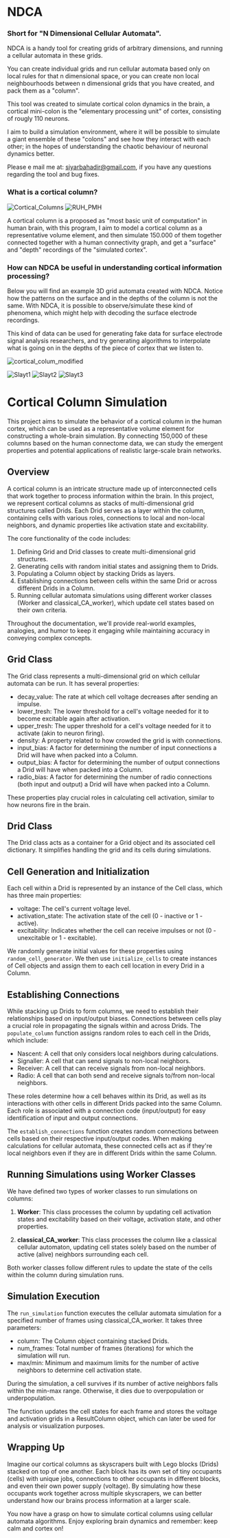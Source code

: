 # NDCA
### Short for "N Dimensional Cellular Automata". 

NDCA is a handy tool for creating grids of arbitrary dimensions, and running a cellular automata in these grids.

You can create individual grids and run cellular automata based only on local rules for that n dimensional space,
or you can create non local neighbourhoods between n dimensional grids that you have created, and pack them as a
"column". 

This tool was created to simulate cortical colon dynamics in the brain, a cortical mini-colon is the "elementary
processing unit" of cortex, consisting of rougly 110 neurons. 


I aim to build a simulation environment, where it will be possible to simulate a giant ensemble of these "colons"
and see how they interact with each other; in the hopes of understanding the chaotic behaviour of neuronal dynamics
better.

Please e mail me at: siyarbahadir@gmail.com, if you have any questions regarding the tool and bug fixes.
### What is a cortical column?
![Cortical_Columns](https://user-images.githubusercontent.com/16266287/232743317-91e6c51e-089e-452a-9394-433b38fa5949.jpg)
![RUH_PMH](https://user-images.githubusercontent.com/16266287/232743356-b550cf02-42de-43b3-82a5-604f897e1aa3.jpg)

A cortical column is a proposed as "most basic unit of computation" in human brain, with this program, I aim to model a cortical column as a representative volume element, and then simulate 150.000 of them together connected together with a human connectivity graph, and get a "surface" and "depth" recordings of the "simulated cortex".

### How can NDCA be useful in understanding cortical information processing?

Below you will find an example 3D grid automata created with NDCA. Notice how the patterns on the surface and in the depths of the column is not the same. 
With NDCA, it is possible to observe/simulate these kind of phenomena, which might help with decoding the surface electrode recordings.

This kind of data can be used for generating fake data for surface electrode signal analysis researchers, and try generating algorithms to interpolate what is going on in the depths of the piece of cortex that we listen to.

![cortical_colum_modified](https://user-images.githubusercontent.com/16266287/232747029-a1363f37-04b9-4790-809c-9cbe1f3252be.png)

![Slayt1](https://user-images.githubusercontent.com/16266287/232742394-78934107-c92e-4e7d-a3fc-a88446f6a2a7.PNG)
![Slayt2](https://user-images.githubusercontent.com/16266287/232742418-11114eca-355c-4ca0-bc9f-bfc0779b2522.PNG)
![Slayt3](https://user-images.githubusercontent.com/16266287/232742437-22a71054-a84d-4b7d-85c5-150abf673b50.PNG)


# Cortical Column Simulation

This project aims to simulate the behavior of a cortical column in the human cortex, which can be used as a representative volume element for constructing a whole-brain simulation. By connecting 150,000 of these columns based on the human connectome data, we can study the emergent properties and potential applications of realistic large-scale brain networks.

## Overview

A cortical column is an intricate structure made up of interconnected cells that work together to process information within the brain. In this project, we represent cortical columns as stacks of multi-dimensional grid structures called Drids. Each Drid serves as a layer within the column, containing cells with various roles, connections to local and non-local neighbors, and dynamic properties like activation state and excitability.

The core functionality of the code includes:

1. Defining Grid and Drid classes to create multi-dimensional grid structures.
2. Generating cells with random initial states and assigning them to Drids.
3. Populating a Column object by stacking Drids as layers.
4. Establishing connections between cells within the same Drid or across different Drids in a Column.
5. Running cellular automata simulations using different worker classes (Worker and classical_CA_worker), which update cell states based on their own criteria.

Throughout the documentation, we'll provide real-world examples, analogies, and humor to keep it engaging while maintaining accuracy in conveying complex concepts.

## Grid Class

The Grid class represents a multi-dimensional grid on which cellular automata can be run. It has several properties:

- decay_value: The rate at which cell voltage decreases after sending an impulse.
- lower_tresh: The lower threshold for a cell's voltage needed for it to become excitable again after activation.
- upper_tresh: The upper threshold for a cell's voltage needed for it to activate (akin to neuron firing).
- density: A property related to how crowded the grid is with connections.
- input_bias: A factor for determining the number of input connections a Drid will have when packed into a Column.
- output_bias: A factor for determining the number of output connections a Drid will have when packed into a Column.
- radio_bias: A factor for determining the number of radio connections (both input and output) a Drid will have when packed into a Column.

These properties play crucial roles in calculating cell activation, similar to how neurons fire in the brain.

## Drid Class

The Drid class acts as a container for a Grid object and its associated cell dictionary. It simplifies handling the grid and its cells during simulations.

## Cell Generation and Initialization

Each cell within a Drid is represented by an instance of the Cell class, which has three main properties:

- voltage: The cell's current voltage level.
- activation_state: The activation state of the cell (0 - inactive or 1 - active).
- excitability: Indicates whether the cell can receive impulses or not (0 - unexcitable or 1 - excitable).

We randomly generate initial values for these properties using `random_cell_generator`. We then use `initialize_cells` to create instances of Cell objects and assign them to each cell location in every Drid in a Column.

## Establishing Connections

While stacking up Drids to form columns, we need to establish their relationships based on input/output biases. Connections between cells play a crucial role in propagating the signals within and across Drids. The `populate_column` function assigns random roles to each cell in the Drids, which include:

- Nascent: A cell that only considers local neighbors during calculations.
- Signaller: A cell that can send signals to non-local neighbors.
- Receiver: A cell that can receive signals from non-local neighbors.
- Radio: A cell that can both send and receive signals to/from non-local neighbors.

These roles determine how a cell behaves within its Drid, as well as its interactions with other cells in different Drids packed into the same Column. Each role is associated with a connection code (input/output) for easy identification of input and output connections.

The `establish_connections` function creates random connections between cells based on their respective input/output codes. When making calculations for cellular automata, these connected cells act as if they're local neighbors even if they are in different Drids within the same Column.

## Running Simulations using Worker Classes

We have defined two types of worker classes to run simulations on columns:

1. **Worker**: This class processes the column by updating cell activation states and excitability based on their voltage, activation state, and other properties.

2. **classical_CA_worker**: This class processes the column like a classical cellular automaton, updating cell states solely based on the number of active (alive) neighbors surrounding each cell.

Both worker classes follow different rules to update the state of the cells within the column during simulation runs.

## Simulation Execution

The `run_simulation` function executes the cellular automata simulation for a specified number of frames using classical_CA_worker. It takes three parameters:

- column: The Column object containing stacked Drids.
- num_frames: Total number of frames (iterations) for which the simulation will run.
- max/min: Minimum and maximum limits for the number of active neighbors to determine cell activation state.

During the simulation, a cell survives if its number of active neighbors falls within the min-max range. Otherwise, it dies due to overpopulation or underpopulation.

The function updates the cell states for each frame and stores the voltage and activation grids in a ResultColumn object, which can later be used for analysis or visualization purposes.

## Wrapping Up

Imagine our cortical columns as skyscrapers built with Lego blocks (Drids) stacked on top of one another. Each block has its own set of tiny occupants (cells) with unique jobs, connections to other occupants in different blocks, and even their own power supply (voltage). By simulating how these occupants work together across multiple skyscrapers, we can better understand how our brains process information at a larger scale.

You now have a grasp on how to simulate cortical columns using cellular automata algorithms. Enjoy exploring brain dynamics and remember: keep calm and cortex on!



